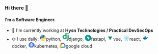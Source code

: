 ### Hi there 👋

#### I'm a Software Engineer.

- 🏢 I'm currently working at **Hysn Technologies / Practical DevSecOps**
- ⚙️ I use daily: 
<img src="icons/python.svg"  width='20px'/>python, 
<img src="icons/django.svg"  width='20px'/>django,
<img src="icons/fastapi.svg"  width='20px'/>fastapi,
<img src="icons/vue.svg"  width='20px'/>vue,
<img src="icons/react.svg"  width='20px'/>react,
<img src="icons/docker.svg"  width='20px'/>docker,
<img src="icons/kubernetes.svg"  width='20px'/>kubernetes,
<img src="icons/google-cloud.svg"  width='20px'/>google cloud
